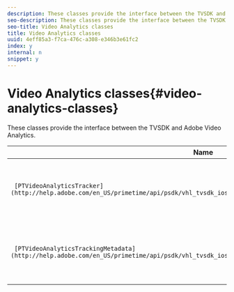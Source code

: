 ```yaml
---
description: These classes provide the interface between the TVSDK and Adobe Video Analytics.
seo-description: These classes provide the interface between the TVSDK and Adobe Video Analytics.
seo-title: Video Analytics classes
title: Video Analytics classes
uuid: 4eff85a3-f7ca-476c-a308-e346b3e61fc2
index: y
internal: n
snippet: y
---
```


# Video Analytics classes{#video-analytics-classes}

These classes provide the interface between the TVSDK and Adobe Video Analytics.

|  Name  | Description  |
|---|---|
| ` [PTVideoAnalyticsTracker](http://help.adobe.com/en_US/primetime/api/psdk/vhl_tvsdk_ios/Classes/PTVideoAnalyticsTracker.html)`  | Attaches the `PTMediaPlayer` instance to the VideoHeartbeat module for tracking the playback.  |
| ` [PTVideoAnalyticsTrackingMetadata](http://help.adobe.com/en_US/primetime/api/psdk/vhl_tvsdk_ios/Classes/PTVideoAnalyticsTrackingMetadata.html)`  | Contains property metadata specific to VideoHeartbeat tracking in the TVSDK.  |

